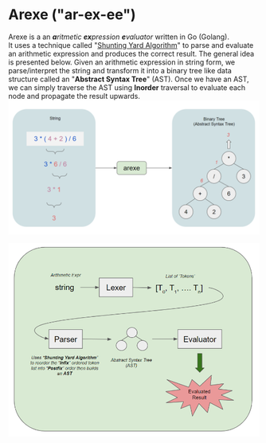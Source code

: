 # Arexe ("ar-ex-ee")
Arexe is a an ***a**ritmetic **ex**pression **e**valuator* written in Go (Golang).  
It uses a technique called "[Shunting Yard Algorithm](https://en.wikipedia.org/wiki/Shunting-yard_algorithm)" to parse and evaluate an arithmetic expression and produces the correct result. The general idea is presented below. Given an arithmetic expression in string form, we parse/interpret the string and transform it into a binary tree like data structure called an "**Abstract Syntax Tree**" (AST). Once we have an AST, we can simply traverse the AST using **Inorder** traversal to evaluate each node and propagate the result upwards.
![string to ast](https://github.com/vikyboy/arexe/blob/main/images/arexe-1.png)

![general flow](https://github.com/vikyboy/arexe/blob/main/images/arexe-2.png)
